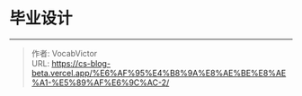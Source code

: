 # 毕业设计

<!--more-->

---

> 作者: VocabVictor  
> URL: https://cs-blog-beta.vercel.app/%E6%AF%95%E4%B8%9A%E8%AE%BE%E8%AE%A1-%E5%89%AF%E6%9C%AC-2/  

